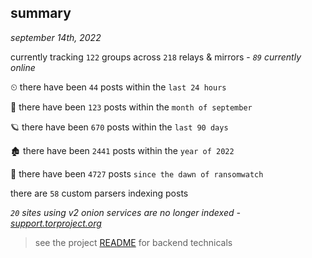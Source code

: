 
## summary
_september 14th, 2022_

currently tracking `122` groups across `218` relays & mirrors - _`89` currently online_

⏲ there have been `44` posts within the `last 24 hours`

🦈 there have been `123` posts within the `month of september`

🪐 there have been `670` posts within the `last 90 days`

🏚 there have been `2441` posts within the `year of 2022`

🦕 there have been `4727` posts `since the dawn of ransomwatch`

there are `58` custom parsers indexing posts

_`20` sites using v2 onion services are no longer indexed - [support.torproject.org](https://support.torproject.org/onionservices/v2-deprecation/)_

> see the project [README](https://github.com/joshhighet/ransomwatch#ransomwatch--) for backend technicals
